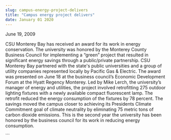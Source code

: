 ```yaml
---
slug: campus-energy-project-delivers
title: "Campus energy project delivers"
date: January 01 2020
---
```


 
<p>June 19, 2009</p>
<p>
  CSU Monterey Bay has received an award for its work in energy conservation.
  The university was honored by the Monterey County Business Council for
  implementing a “green” project that resulted in significant energy savings
  through a public/private partnership. CSU Monterey Bay partnered with the
  state's public universities and a group of utility companies represented
  locally by Pacific Gas &amp; Electric. The award was presented on June 18 at
  the business council’s Economic Development Forum at the Hyatt Regency
  Monterey. Led by Mike Lerch, the university’s manager of energy and utilities,
  the project involved retrofitting 275 outdoor lighting fixtures with a newly
  available compact fluorescent lamp. The retrofit reduced the energy
  consumption of the fixtures by 78 percent. The savings moved the campus closer
  to achieving its Presidents Climate Commitment goal of climate neutrality by
  eliminating 75 metric tons of carbon dioxide emissions. This is the second
  year the university has been honored by the business council for its work in
  reducing energy consumption.
</p>
```

